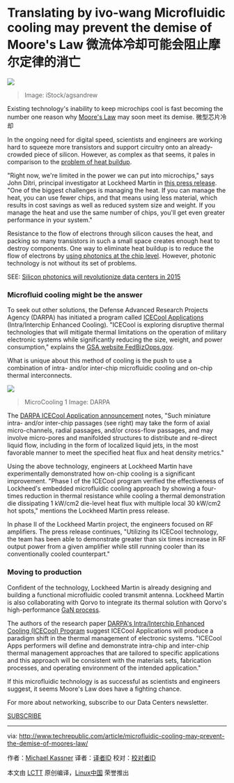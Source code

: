 Translating by ivo-wang
Microfluidic cooling may prevent the demise of Moore's Law
微流体冷却可能会阻止摩尔定律的消亡
============================================================

![](http://tr1.cbsistatic.com/hub/i/r/2015/12/09/a7cb82d1-96e8-43b5-bfbd-d4593869b230/resize/620x/9607388a284e3a61a39f4399a9202bd7/networkingistock000042544852agsandrew.jpg)
>Image: iStock/agsandrew

Existing technology's inability to keep microchips cool is fast becoming the number one reason why [Moore's Law][1] may soon meet its demise.
微型芯片冷却

In the ongoing need for digital speed, scientists and engineers are working hard to squeeze more transistors and support circuitry onto an already-crowded piece of silicon. However, as complex as that seems, it pales in comparison to the [problem of heat buildup][2].

"Right now, we're limited in the power we can put into microchips," says John Ditri, principal investigator at Lockheed Martin in [this press release][3]. "One of the biggest challenges is managing the heat. If you can manage the heat, you can use fewer chips, and that means using less material, which results in cost savings as well as reduced system size and weight. If you manage the heat and use the same number of chips, you'll get even greater performance in your system."

Resistance to the flow of electrons through silicon causes the heat, and packing so many transistors in such a small space creates enough heat to destroy components. One way to eliminate heat buildup is to reduce the flow of electrons by [using photonics at the chip level][4]. However, photonic technology is not without its set of problems.

SEE: [Silicon photonics will revolutionize data centers in 2015][5]

### Microfluid cooling might be the answer

To seek out other solutions, the Defense Advanced Research Projects Agency (DARPA) has initiated a program called [ICECool Applications][6] (Intra/Interchip Enhanced Cooling). "ICECool is exploring disruptive thermal technologies that will mitigate thermal limitations on the operation of military electronic systems while significantly reducing the size, weight, and power consumption," explains the [GSA website FedBizOpps.gov][7].

What is unique about this method of cooling is the push to use a combination of intra- and/or inter-chip microfluidic cooling and on-chip thermal interconnects.

![](http://tr4.cbsistatic.com/hub/i/r/2016/05/25/fd3d0d17-bd86-4d25-a89a-a7050c4d59c4/resize/300x/e9c18034bde66526310c667aac92fbf5/microcooling-1.png)
>MicroCooling 1 Image: DARPA

The [DARPA ICECool Application announcement][8] notes, "Such miniature intra- and/or inter-chip passages (see right) may take the form of axial micro-channels, radial passages, and/or cross-flow passages, and may involve micro-pores and manifolded structures to distribute and re-direct liquid flow, including in the form of localized liquid jets, in the most favorable manner to meet the specified heat flux and heat density metrics."

Using the above technology, engineers at Lockheed Martin have experimentally demonstrated how on-chip cooling is a significant improvement. "Phase I of the ICECool program verified the effectiveness of Lockheed's embedded microfluidic cooling approach by showing a four-times reduction in thermal resistance while cooling a thermal demonstration die dissipating 1 kW/cm2 die-level heat flux with multiple local 30 kW/cm2 hot spots," mentions the Lockheed Martin press release.

In phase II of the Lockheed Martin project, the engineers focused on RF amplifiers. The press release continues, "Utilizing its ICECool technology, the team has been able to demonstrate greater than six times increase in RF output power from a given amplifier while still running cooler than its conventionally cooled counterpart."

### Moving to production

Confident of the technology, Lockheed Martin is already designing and building a functional microfluidic cooled transmit antenna. Lockheed Martin is also collaborating with Qorvo to integrate its thermal solution with Qorvo's high-performance [GaN process][9].

The authors of the research paper [DARPA's Intra/Interchip Enhanced Cooling (ICECool) Program][10] suggest ICECool Applications will produce a paradigm shift in the thermal management of electronic systems. "ICECool Apps performers will define and demonstrate intra-chip and inter-chip thermal management approaches that are tailored to specific applications and this approach will be consistent with the materials sets, fabrication processes, and operating environment of the intended application."

If this microfluidic technology is as successful as scientists and engineers suggest, it seems Moore's Law does have a fighting chance.

For more about networking, subscribe to our Data Centers newsletter.

[SUBSCRIBE](https://secure.techrepublic.com/user/login/?regSource=newsletter-button&position=newsletter-button&appId=true&redirectUrl=http%3A%2F%2Fwww.techrepublic.com%2Farticle%2Fmicrofluidic-cooling-may-prevent-the-demise-of-moores-law%2F&)

--------------------------------------------------------------------------------

via: http://www.techrepublic.com/article/microfluidic-cooling-may-prevent-the-demise-of-moores-law/

作者：[Michael Kassner][a]
译者：[译者ID](https://github.com/译者ID)
校对：[校对者ID](https://github.com/校对者ID)

本文由 [LCTT](https://github.com/LCTT/TranslateProject) 原创编译，[Linux中国](https://linux.cn/) 荣誉推出

[a]: http://www.techrepublic.com/search/?a=michael+kassner
[1]: http://www.intel.com/content/www/us/en/history/museum-gordon-moore-law.html
[2]: https://books.google.com/books?id=mfec2Zw_b7wC&pg=PA154&lpg=PA154&dq=does+heat+destroy+transistors&source=bl&ots=-aNdbMD7FD&sig=XUUiaYG_6rcxHncx4cI4Cqe3t20&hl=en&sa=X&ved=0ahUKEwif4M_Yu_PMAhVL7oMKHW3GC3cQ6AEITTAH#v=onepage&q=does%20heat%20destroy%20transis
[3]: http://www.lockheedmartin.com/us/news/press-releases/2016/march/160308-mst-cool-technology-turns-down-the-heat-on-high-tech-equipment.html
[4]: http://www.techrepublic.com/article/silicon-photonics-will-revolutionize-data-centers-in-2015/
[5]: http://www.techrepublic.com/article/silicon-photonics-will-revolutionize-data-centers-in-2015/
[6]: https://www.fbo.gov/index?s=opportunity&mode=form&id=0be99f61fbac0501828a9d3160883b97&tab=core&_cview=1
[7]: https://www.fbo.gov/index?s=opportunity&mode=form&id=0be99f61fbac0501828a9d3160883b97&tab=core&_cview=1
[8]: https://www.fbo.gov/index?s=opportunity&mode=form&id=0be99f61fbac0501828a9d3160883b97&tab=core&_cview=1
[9]: http://electronicdesign.com/communications/what-s-difference-between-gaas-and-gan-rf-power-amplifiers
[10]: http://www.csmantech.org/Digests/2013/papers/050.pdf



